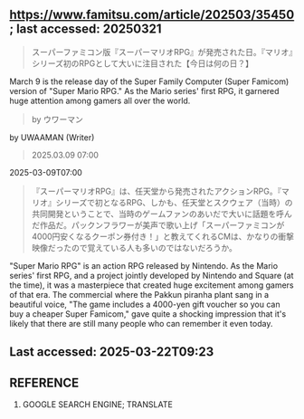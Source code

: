 ## https://www.famitsu.com/article/202503/35450; last accessed: 20250321

> スーパーファミコン版『スーパーマリオRPG』が発売された日。『マリオ』シリーズ初のRPGとして大いに注目された【今日は何の日？】

March 9 is the release day of the Super Family Computer (Super Famicom) version of "Super Mario RPG." As the Mario series' first RPG, it garnered huge attention among gamers all over the world.

> by ウワーマン

by UWAAMAN (Writer)

> 2025.03.09 07:00

2025-03-09T07:00

> 『スーパーマリオRPG』は、任天堂から発売されたアクションRPG。『マリオ』シリーズで初となるRPG、しかも、任天堂とスクウェア（当時）の共同開発ということで、当時のゲームファンのあいだで大いに話題を呼んだ作品だ。パックンフラワーが美声で歌い上げ「スーパーファミコンが4000円安くなるクーポン券付き！」と教えてくれるCMは、かなりの衝撃映像だったので覚えている人も多いのではないだろうか。

"Super Mario RPG" is an action RPG released by Nintendo. As the Mario series' first RPG, and a project jointly developed by Nintendo and Square (at the time), it was a masterpiece that created huge excitement among gamers of that era. The commercial where the Pakkun piranha plant sang in a beautiful voice, "The game includes a 4000-yen gift voucher so you can buy a cheaper Super Famicom," gave quite a shocking impression that it's likely that there are still many people who can remember it even today.

## Last accessed: 2025-03-22T09:23

## REFERENCE

1) GOOGLE SEARCH ENGINE; TRANSLATE